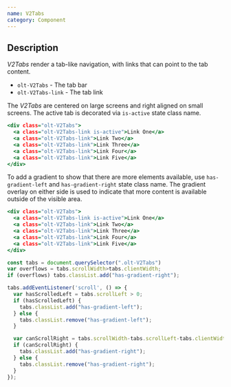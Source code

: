 ```yaml
---
name: V2Tabs
category: Component
---
```


## Description

*V2Tabs* render a tab-like navigation, with links that can point to the tab content.
 
- `olt-V2Tabs` - The tab bar
- `olt-V2Tabs-link` - The tab link

The *V2Tabs* are centered on large screens and right aligned on small screens.
The active tab is decorated via `is-active` state class name.

```newnavigation.html
<div class="olt-V2Tabs">
  <a class="olt-V2Tabs-link is-active">Link One</a>
  <a class="olt-V2Tabs-link">Link Two</a>
  <a class="olt-V2Tabs-link">Link Three</a>
  <a class="olt-V2Tabs-link">Link Four</a>
  <a class="olt-V2Tabs-link">Link Five</a>
</div>
```

To add a gradient to show that there are more elements available, use `has-gradient-left` and `has-gradient-right` state class name. The gradient overlay on either side is used to indicate that more content is available outside of the visible area.

```newnavigationgradient.html
<div class="olt-V2Tabs">
  <a class="olt-V2Tabs-link is-active">Link One</a>
  <a class="olt-V2Tabs-link">Link Two</a>
  <a class="olt-V2Tabs-link">Link Three</a>
  <a class="olt-V2Tabs-link">Link Four</a>
  <a class="olt-V2Tabs-link">Link Five</a>
</div>
```

```newnavigationgradient.js
const tabs = document.querySelector(".olt-V2Tabs")
var overflows = tabs.scrollWidth>tabs.clientWidth;
if (overflows) tabs.classList.add("has-gradient-right");

tabs.addEventListener('scroll', () => {
  var hasScrolledLeft = tabs.scrollLeft > 0;
  if (hasScrolledLeft) {
    tabs.classList.add("has-gradient-left");
  } else {
    tabs.classList.remove("has-gradient-left");
  }

  var canScrollRight = tabs.scrollWidth-tabs.scrollLeft-tabs.clientWidth > 0;        
  if (canScrollRight) {
    tabs.classList.add("has-gradient-right");
  } else {
    tabs.classList.remove("has-gradient-right");
  }
});
```
